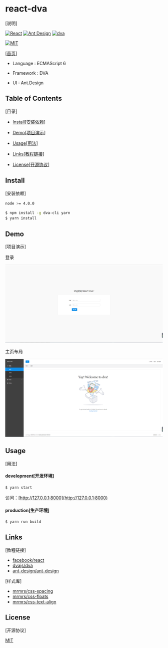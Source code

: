 # react-dva  
[说明]  

[![React](https://img.shields.io/badge/react-^15.4.0-brightgreen.svg?style=flat-square)](https://github.com/facebook/react)
[![Ant Design](https://img.shields.io/badge/ant--design-^2.12.4-yellowgreen.svg?style=flat-square)](https://github.com/ant-design/ant-design)
[![dva](https://img.shields.io/badge/dva-^1.2.1-orange.svg?style=flat-square)](https://github.com/dvajs/dva)  

[![MIT](https://img.shields.io/dub/l/vibe-d.svg?style=flat-square)](http://opensource.org/licenses/MIT)  

[[首页](https://huang6349.github.io/react-dva/)]  

* Language : ECMAScript 6  

* Framework : DVA  

* UI : Ant.Design  

## Table of Contents  
[目录]  

* [Install[安装依赖]](#install)  

* [Demo[项目演示]](#demo)  

* [Usage[用法]](#usage)  

* [Links[教程链接]](#links)  

* [License[开源协议]](#license)  

## Install  
[安装依赖]  

```bash
node >= 4.0.0
```

```bash
$ npm install -g dva-cli yarn
$ yarn install
```

## Demo  
[项目演示]  

登录  

![登录](https://github.com/huang6349/react-dva/blob/preview/TIM%E6%88%AA%E5%9B%BE20170810151625.png)  

主页布局  

![主页布局](https://github.com/huang6349/react-dva/blob/preview/TIM%E6%88%AA%E5%9B%BE20170810151515.png)  

## Usage  
[用法]  

#### development[开发环境]  

```bash
$ yarn start
```
访问：[http://127.0.0.1:8000](http://127.0.0.1:8000)  

#### production[生产环境]

```bash
$ yarn run build
```

## Links  
[教程链接]  

* [facebook/react](https://github.com/facebook/react)  
* [dvajs/dva](https://github.com/dvajs/dva)
* [ant-design/ant-design](https://github.com/ant-design/ant-design)

[样式库]
* [mrmrs/css-spacing](https://github.com/mrmrs/css-spacing)
* [mrmrs/css-floats](https://github.com/mrmrs/css-floats)
* [mrmrs/css-text-align](https://github.com/mrmrs/css-text-align)

## License  
[开源协议]  

[MIT](https://tldrlegal.com/license/mit-license)
